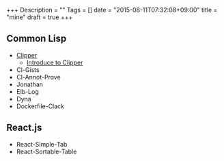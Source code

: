 +++
Description = ""
Tags = []
date = "2015-08-11T07:32:08+09:00"
title = "mine"
draft = true
+++

Common Lisp
---

- [Clipper](https://github.com/Rudolph-Miller/clipper)
  - [Introduce to Clipper](/2015/08/10/introduction-to-clipper/)
- Cl-Gists
- Cl-Annot-Prove
- Jonathan
- Elb-Log
- Dyna
- Dockerfile-Clack


React.js
---

- React-Simple-Tab
- React-Sortable-Table

